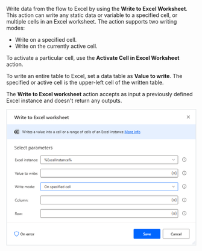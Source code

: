Write data from the flow to Excel by using the **Write to Excel Worksheet**. This action can write any static data or variable to a specified cell, or multiple cells in an Excel worksheet. The action supports two writing modes:

- Write on a specified cell.
- Write on the currently active cell.

To activate a particular cell, use the **Activate Cell in Excel Worksheet** action.

To write an entire table to Excel, set a data table as **Value to write**. The specified or active cell is the upper-left cell of the written table.

The **Write to Excel worksheet** action accepts as input a previously defined Excel instance and doesn't return any outputs.

![Screenshot of Write to Excel worksheet action properties dialog.](..\media\write-to-excel-action-properties.png)
